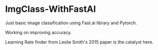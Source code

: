 # ImgClass-WithFastAI

Just basic image classification using Fast.ai library and Pytorch. 

Working on improving accuracy. 

Learning Rate finder from Leslie Smith's 2015 paper is the catalyst here. 
